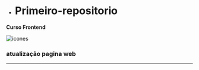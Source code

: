- # Primeiro-repositorio

**Curso Frontend**

![icones](https://skillicons.dev/icons?i=js,html,css,wasm)

### atualização pagina web ### 

---
